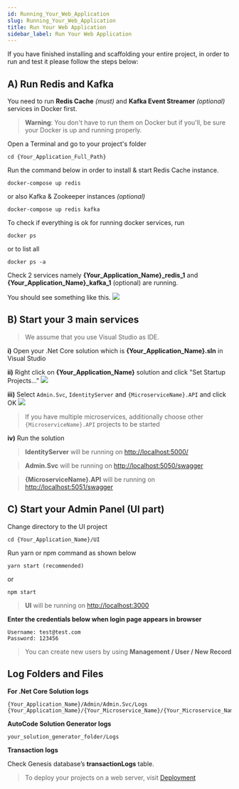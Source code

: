 ```yaml
---
id: Running_Your_Web_Application
slug: Running_Your_Web_Application
title: Run Your Web Application
sidebar_label: Run Your Web Application
---
```


If you have finished installing and scaffolding your entire project, in order to run and test it please follow the steps below:

## A) Run Redis and Kafka

You need to run **Redis Cache**  *(must)* and **Kafka Event Streamer**  *(optional)* services in Docker first.

> **Warning**: You don't have to run them on Docker but if you'll, be sure your Docker is up and running properly.

Open a Terminal and go to your project's folder

```
cd {Your_Application_Full_Path}
```

Run the command below in order to install & start Redis Cache instance.

```
docker-compose up redis
```

or also Kafka & Zookeeper instances *(optional)*

```
docker-compose up redis kafka
```

To check if everything is ok for running docker services, run

```
docker ps
```

or to list all

```
docker ps -a
```

Check 2 services namely **{Your_Application_Name}_redis_1** and **{Your_Application_Name}_kafka_1** (optional) are running.

You should see something like this. [![](https://netcoregenesis.com/images/documentation/docker-ps-for-redis-kafka-zookeeper.png)](https://netcoregenesis.com/images/documentation/docker-ps-for-redis-kafka-zookeeper.png)

## B) Start your 3 main services

> We assume that you use Visual Studio as IDE.

**i)** Open your .Net Core solution which is **{Your_Application_Name}.sln** in Visual Studio

**ii)** Right click on **{Your_Application_Name}** solution and click "Set Startup Projects..."
[![](https://netcoregenesis.com/images/documentation/Visual_Studio_set_start_up_projects.png)](https://netcoregenesis.com/images/documentation/Visual_Studio_set_start_up_projects.png)

**iii)** Select `Admin.Svc`, `IdentityServer` and `{MicroserviceName}.API` and click OK
[![](https://netcoregenesis.com/images/documentation/Visual_Studio_set_choose_multiple_projects.png)](https://netcoregenesis.com/images/documentation/Visual_Studio_set_choose_multiple_projects.png)

> If you have multiple microservices, additionally choose other `{MicroserviceName}.API` projects to be started

**iv)** Run the solution

> **IdentityServer** will be running on [http://localhost:5000/](http://localhost:5000/)  

> **Admin.Svc** will be running on [http://localhost:5050/swagger](http://localhost:5050/swagger)

> **{MicroserviceName}.API** will be running on [http://localhost:5051/swagger](http://localhost:5051/swagger)

## C) Start your Admin Panel (UI part)

Change directory to the UI project

```
cd {Your_Application_Name}/UI
```

Run yarn or npm command as shown below

```
yarn start (recommended)
```

or

```
npm start
```

> **UI** will be running on [http://localhost:3000](http://localhost:3000)

**Enter the credentials below when login page appears in browser**

```
Username: test@test.com
Password: 123456
```

> You can create new users by using **Management / User / New Record**

## Log Folders and Files

**For .Net Core Solution logs**

```
{Your_Application_Name}/Admin/Admin.Svc/Logs
{Your_Application_Name}/{Your_Microservice_Name}/{Your_Microservice_Name}.API/Logs
```

**AutoCode Solution Generator logs**

```
your_solution_generator_folder/Logs
```

**Transaction logs**

Check Genesis database’s **transactionLogs** table.

> To deploy your projects on a web server, visit [Deployment](Server%20&%20System/Deployment.md)
